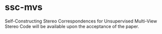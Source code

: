 # ssc-mvs
Self-Constructing Stereo Correspondences for Unsupervised Multi-View Stereo
Code will be available upon the acceptance of the paper.
